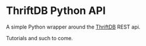 ThriftDB Python API
===================

A simple Python wrapper around the [ThriftDB](http://www.thriftdb.com/) REST api.

Tutorials and such to come.

